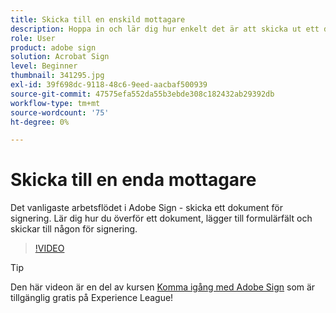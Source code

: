 ```yaml
---
title: Skicka till en enskild mottagare
description: Hoppa in och lär dig hur enkelt det är att skicka ut ett dokument för signering
role: User
product: adobe sign
solution: Acrobat Sign
level: Beginner
thumbnail: 341295.jpg
exl-id: 39f698dc-9118-48c6-9eed-aacbaf500939
source-git-commit: 47575efa552da55b3ebde308c182432ab29392db
workflow-type: tm+mt
source-wordcount: '75'
ht-degree: 0%

---
```


# Skicka till en enda mottagare

Det vanligaste arbetsflödet i Adobe Sign - skicka ett dokument för signering. Lär dig hur du överför ett dokument, lägger till formulärfält och skickar till någon för signering.

>[!VIDEO](https://video.tv.adobe.com/v/341295?hidetitle=true)

>[!TIP]
>
>Den här videon är en del av kursen [Komma igång med Adobe Sign](https://experienceleague.adobe.com/?recommended=Sign-U-1-2020.1) som är tillgänglig gratis på Experience League!